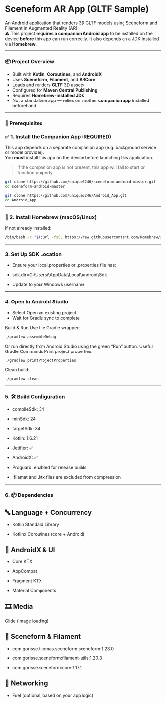 # Sceneform AR App (GLTF Sample)

An Android application that renders 3D GLTF models using Sceneform and Filament in Augmented Reality (AR).  
⚠️ This project **requires a companion Android app** to be installed on the device **before** this app can run correctly. It also depends on a JDK installed via **Homebrew**.

---

### 📦 Project Overview

- Built with **Kotlin**, **Coroutines**, and **AndroidX**
- Uses **Sceneform**, **Filament**, and **ARCore**
- Loads and renders **GLTF** 3D assets
- Configured for **Maven Central Publishing**
- Requires **Homebrew-installed JDK**
- Not a standalone app — relies on another **companion app** installed beforehand
---
### 🧱 Prerequisites

### ✅ 1. Install the Companion App (REQUIRED)

This app depends on a separate companion app (e.g. background service or model provider).  
You **must** install this app on the device before launching this application.

> If the companion app is not present, this app will fail to start or function properly.

```bash
git clone https://github.com/unique6246/sceneform-android-master.git
cd sceneform-android-master

git clone https://github.com/unique6246/Android_App.git
cd Android_App
```
---
### 🍺 2. Install Homebrew (macOS/Linux)

If not already installed:

```bash
/bin/bash -c "$(curl -fsSL https://raw.githubusercontent.com/Homebrew/install/HEAD/install.sh)"
```
---
### 3. Set Up SDK Location
- Ensure your local.properties or .properties file has:

- sdk.dir=C:\\Users\\<YourUsername>\\AppData\\Local\\Android\\Sdk
- Update <YourUsername> to your Windows username.

---
### 4. Open in Android Studio
- Select Open an existing project
- Wait for Gradle sync to complete

Build & Run
Use the Gradle wrapper:
```bash
./gradlew assembleDebug
```
Or run directly from Android Studio using the green “Run” button.
Useful Gradle Commands
Print project properties:
```bash
./gradlew printProjectProperties
```

Clean build:
```bash
./gradlew clean
```
---
### 5. 🛠️ Build Configuration
- compileSdk: 34

- minSdk: 24

- targetSdk: 34

- Kotlin: 1.6.21

- Jetifier: ✅

- AndroidX: ✅

- Proguard: enabled for release builds

- .filamat and .ktx files are excluded from compression

---
### 6. 📦 Dependencies
## 🔤 Language + Concurrency
- Kotlin Standard Library

- Kotlinx Coroutines (core + Android)

## 📱 AndroidX & UI
- Core KTX

- AppCompat

- Fragment KTX

- Material Components

## 🎞️ Media
Glide (image loading)

## 🧱 Sceneform & Filament
- com.gorisse.thomas.sceneform:sceneform:1.23.0

- com.gorisse.sceneform:filament-utils:1.20.3

- com.gorisse.sceneform:core:1.17.1

## 📡 Networking
- Fuel (optional, based on your app logic)